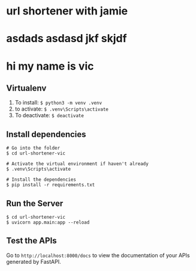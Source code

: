 # url shortener with jamie
# asdads asdasd jkf skjdf 
# hi my name is vic 

## Virtualenv
1. To install: `$ python3 -m venv .venv`
2. to activate: `$ .venv\Scripts\activate`
3. To deactivate: `$ deactivate`

## Install dependencies
```
# Go into the folder
$ cd url-shortener-vic

# Activate the virtual environment if haven't already
$ .venv\Scripts\activate

# Install the dependencies
$ pip install -r requirements.txt
```

## Run the Server
```
$ cd url-shortener-vic
$ uvicorn app.main:app --reload
```

## Test the APIs
Go to `http://localhost:8000/docs` to view the documentation of your APIs generated by FastAPI.